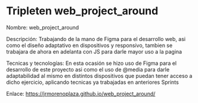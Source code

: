 # Tripleten web_project_around

Nombre: web_project_around

Descripción: Trabajando de la mano de Figma para el desarrollo web, asi como el diseño adaptativo en dispositivos y responsivo, tambien se trabajara de ahora en adelanta con JS para darle mayor uso a la pagina

Tecnicas y tecnologías: En esta ocasión se hizo uso de Figma para el desarrollo de este proyecto asi como el uso de @media para darle adaptabilidad al mismo en distintos dispositivos que puedan tener acceso a dicho ejercicio, aplicando tecnicas ya trabajadas en anteriores Sprints

Enlace: https://jrmorenoplaza.github.io/web_project_around/